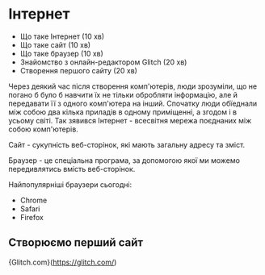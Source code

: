 # Інтернет

- Що таке Інтернет (10 хв)
- Що таке сайт (10 хв)
- Що таке браузер (10 хв)
- Знайомство з онлайн-редактором Glitch (20 хв)
- Створення першого сайту (20 хв)


Через деякий час після створення комп'ютерів, люди зрозуміли, що не погано б було б навчити їх не тільки обробляти інформацію, але й передавати її з одного комп'ютера на інший.
Спочатку люди обїеднали між собою два кілька приладів в одному приміщенні, а згодом і в усьому світі. Так зявився Інтернет - всесвітня мережа поєднаних між собою комп'ютерів.

Сайт - сукупність веб-сторінок, які мають загальну адресу та зміст.

Браузер - це спеціальна програма, за допомогою якої ми можемо передивлятись вмість веб-сторінок. 

Найпопулярніші браузери сьогодні:
- Chrome
- Safari
- Firefox

## Створюємо перший сайт

{Glitch.com}(https://glitch.com/)

